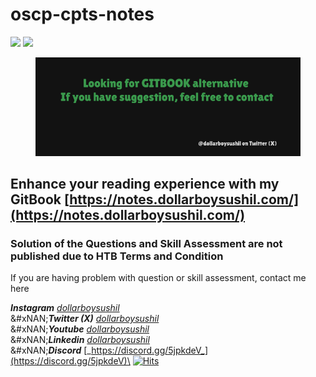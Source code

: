 # oscp-cpts-notes

![](https://images.credly.com/images/ec81134d-e80b-4eb5-ae07-0eb8e1a60fcd/image.png) ![](https://academy.hackthebox.com/storage/exam_badges/312krCbLBwwnMN1uaOXohoEjSE6Fb8ljaXi7B4zL.png)

<figure><img src=".gitbook/assets/image (5).png" alt=""><figcaption></figcaption></figure>

## Enhance your reading experience with my GitBook [https://notes.dollarboysushil.com/](https://notes.dollarboysushil.com/)

### Solution of the Questions and Skill Assessment are not published due to HTB Terms and Condition <a href="#solution-of-the-questions-and-skill-assessment-are-not-published-due-to-htb-terms-and-condition" id="solution-of-the-questions-and-skill-assessment-are-not-published-due-to-htb-terms-and-condition"></a>

If you are having problem with question or skill assessment, contact me here

_**Instagram**_ [_dollarboysushil_](https://instagram.com/dollarboysushil)\
&#xNAN;_**Twitter (X)**_ [_dollarboysushil_](https://twitter.com/dollarboysushil)\
&#xNAN;_**Youtube**_ [_dollarboysushil_](https://youtube.com/dollarboysushil)\
&#xNAN;_**Linkedin**_ [_dollarboysushil_](https://www.linkedin.com/in/dollarboysushil/)\
&#xNAN;_**Discord**_ [_https://discord.gg/5jpkdeV_](https://discord.gg/5jpkdeV)\
[![Hits](https://hits.seeyoufarm.com/api/count/incr/badge.svg?url=https%3A%2F%2Fgithub.com%2Fdollarboysushil%2Foscp-cpts-notes\&count_bg=%2379C83D\&title_bg=%23555555\&icon=\&icon_color=%23E7E7E7\&title=hits\&edge_flat=false)](https://hits.seeyoufarm.com)

